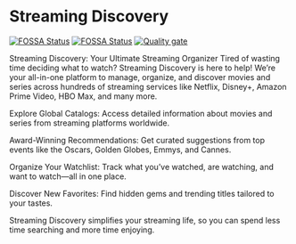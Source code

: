 # Streaming Discovery
[![FOSSA Status](https://app.fossa.com/api/projects/git%2Bgithub.com%2Fdrma-tech%2FSD.svg?type=shield)](https://app.fossa.com/projects/git%2Bgithub.com%2Fdrma-tech%2FSD?ref=badge_shield)
[![FOSSA Status](https://app.fossa.com/api/projects/git%2Bgithub.com%2Fdrma-tech%2FSD.svg?type=shield&issueType=security)](https://app.fossa.com/projects/git%2Bgithub.com%2Fdrma-tech%2FSD?ref=badge_shield&issueType=security)
[![Quality gate](https://sonarcloud.io/api/project_badges/quality_gate?project=drma-tech_SD)](https://sonarcloud.io/summary/new_code?id=drma-tech_SD)

Streaming Discovery: Your Ultimate Streaming Organizer
Tired of wasting time deciding what to watch? Streaming Discovery is here to help! We’re your all-in-one platform to manage, organize, and discover movies and series across hundreds of streaming services like Netflix, Disney+, Amazon Prime Video, HBO Max, and many more.

Explore Global Catalogs: Access detailed information about movies and series from streaming platforms worldwide.

Award-Winning Recommendations: Get curated suggestions from top events like the Oscars, Golden Globes, Emmys, and Cannes.

Organize Your Watchlist: Track what you’ve watched, are watching, and want to watch—all in one place.

Discover New Favorites: Find hidden gems and trending titles tailored to your tastes.

Streaming Discovery simplifies your streaming life, so you can spend less time searching and more time enjoying.
